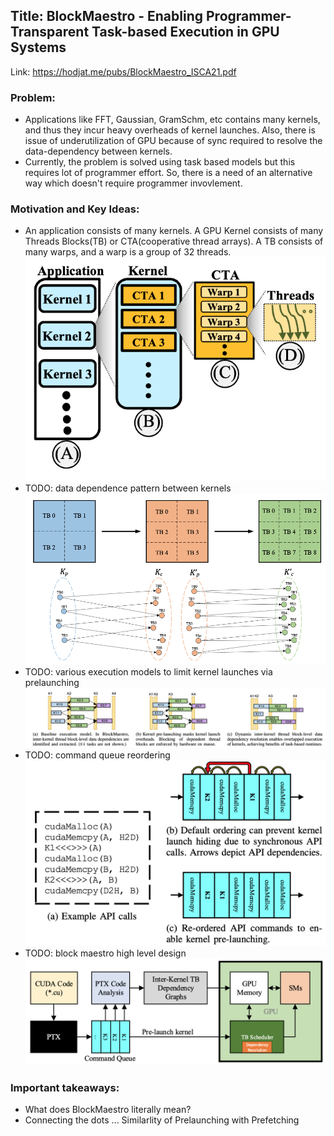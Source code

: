 ## Title: BlockMaestro - Enabling Programmer-Transparent Task-based Execution in GPU Systems
Link: https://hodjat.me/pubs/BlockMaestro_ISCA21.pdf

### Problem: 
- Applications like FFT, Gaussian, GramSchm, etc contains many kernels, and thus they incur heavy overheads of kernel launches. Also, there is issue of underutilization of GPU because of sync required to resolve the data-dependency between kernels. 
- Currently, the problem is solved using task based models but this requires lot of programmer effort. So, there is a need of an alternative way which doesn't require programmer invovlement. 

### Motivation and Key Ideas: 
- An application consists of many kernels. A GPU Kernel consists of many Threads Blocks(TB) or CTA(cooperative thread arrays). A TB consists of many warps, and a warp is a group of 32 threads. ![image info](./images/appln_to_thread.png)
- TODO: data dependence pattern between kernels ![image info](./images/depd_graph.png)
- TODO: various execution models to limit kernel launches via prelaunching ![image info](./images/various_exec_models.png)
- TODO: command queue reordering ![image info](./images/reordering.png)
- TODO: block maestro high level design ![image info](./images/dgm_block_maestro.png)

### Important takeaways:
- What does BlockMaestro literally mean? 
- Connecting the dots ... Similarlity of Prelaunching with Prefetching







